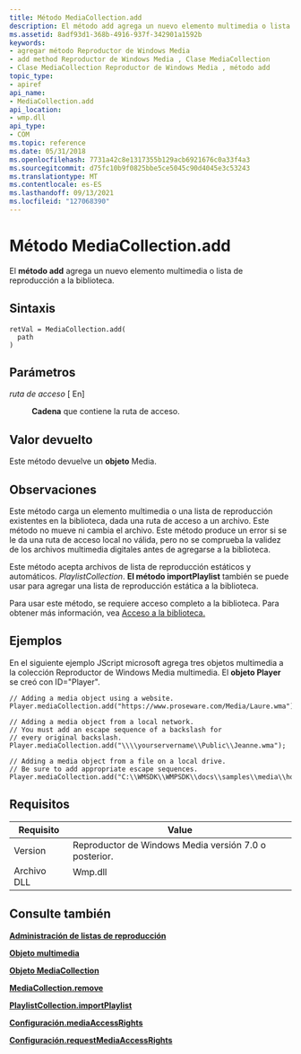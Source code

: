 ```yaml
---
title: Método MediaCollection.add
description: El método add agrega un nuevo elemento multimedia o lista de reproducción a la biblioteca. | Método MediaCollection.add
ms.assetid: 8adf93d1-368b-4916-937f-342901a1592b
keywords:
- agregar método Reproductor de Windows Media
- add method Reproductor de Windows Media , Clase MediaCollection
- Clase MediaCollection Reproductor de Windows Media , método add
topic_type:
- apiref
api_name:
- MediaCollection.add
api_location:
- wmp.dll
api_type:
- COM
ms.topic: reference
ms.date: 05/31/2018
ms.openlocfilehash: 7731a42c8e1317355b129acb6921676c0a33f4a3
ms.sourcegitcommit: d75fc10b9f0825bbe5ce5045c90d4045e3c53243
ms.translationtype: MT
ms.contentlocale: es-ES
ms.lasthandoff: 09/13/2021
ms.locfileid: "127068390"
---
```

# <a name="mediacollectionadd-method"></a>Método MediaCollection.add

El **método add** agrega un nuevo elemento multimedia o lista de reproducción a la biblioteca.

## <a name="syntax"></a>Sintaxis


```JScript
retVal = MediaCollection.add(
  path
)
```



## <a name="parameters"></a>Parámetros

<dl> <dt>

*ruta de acceso* \[ En\]
</dt> <dd>

**Cadena** que contiene la ruta de acceso.

</dd> </dl>

## <a name="return-value"></a>Valor devuelto

Este método devuelve un **objeto** Media.

## <a name="remarks"></a>Observaciones

Este método carga un elemento multimedia o una lista de reproducción existentes en la biblioteca, dada una ruta de acceso a un archivo. Este método no mueve ni cambia el archivo. Este método produce un error si se le da una ruta de acceso local no válida, pero no se comprueba la validez de los archivos multimedia digitales antes de agregarse a la biblioteca.

Este método acepta archivos de lista de reproducción estáticos y automáticos. *PlaylistCollection*. **El método importPlaylist** también se puede usar para agregar una lista de reproducción estática a la biblioteca.

Para usar este método, se requiere acceso completo a la biblioteca. Para obtener más información, vea [Acceso a la biblioteca.](library-access.md)

## <a name="examples"></a>Ejemplos

En el siguiente ejemplo JScript microsoft agrega tres objetos multimedia a la colección Reproductor de Windows Media multimedia. El **objeto Player** se creó con ID="Player".


```JScript
// Adding a media object using a website.
Player.mediaCollection.add("https://www.proseware.com/Media/Laure.wma");

// Adding a media object from a local network.
// You must add an escape sequence of a backslash for 
// every original backslash.
Player.mediaCollection.add("\\\\yourservername\\Public\\Jeanne.wma");

// Adding a media object from a file on a local drive.
// Be sure to add appropriate escape sequences.
Player.mediaCollection.add("C:\\WMSDK\\WMPSDK\\docs\\samples\\media\\house.wma");
```



## <a name="requirements"></a>Requisitos



| Requisito | Value |
|--------------------|------------------------------------------------------------------------------------|
| Version<br/> | Reproductor de Windows Media versión 7.0 o posterior.<br/>                              |
| Archivo DLL<br/>     | <dl> <dt>Wmp.dll</dt> </dl> |



## <a name="see-also"></a>Consulte también

<dl> <dt>

[**Administración de listas de reproducción**](managing-playlists.md)
</dt> <dt>

[**Objeto multimedia**](media-object.md)
</dt> <dt>

[**Objeto MediaCollection**](mediacollection-object.md)
</dt> <dt>

[**MediaCollection.remove**](mediacollection-remove.md)
</dt> <dt>

[**PlaylistCollection.importPlaylist**](playlistcollection-importplaylist.md)
</dt> <dt>

[**Configuración.mediaAccessRights**](settings-mediaaccessrights.md)
</dt> <dt>

[**Configuración.requestMediaAccessRights**](settings-requestmediaaccessrights.md)
</dt> </dl>

 

 





